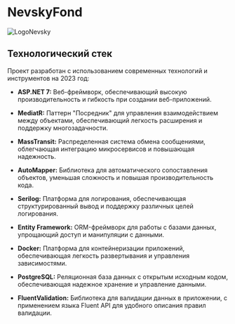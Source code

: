 # NevskyFond
![LogoNevsky](https://github.com/fasgetz/NevskyFond/assets/21026083/940c0488-d6de-497b-b5a2-5c76a936ad8a)

## Технологический стек

Проект разработан с использованием современных технологий и инструментов на 2023 год:

- **ASP.NET 7:** Веб-фреймворк, обеспечивающий высокую производительность и гибкость при создании веб-приложений.

- **MediatR:** Паттерн "Посредник" для управления взаимодействием между объектами, обеспечивающий легкость расширения и поддержку многозадачности.

- **MassTransit:** Распределенная система обмена сообщениями, облегчающая интеграцию микросервисов и повышающая надежность.

- **AutoMapper:** Библиотека для автоматического сопоставления объектов, уменьшая сложность и повышая производительность кода.

- **Serilog:** Платформа для логирования, обеспечивающая структурированный вывод и поддержку различных целей логирования.

- **Entity Framework:** ORM-фреймворк для работы с базами данных, упрощающий доступ и манипуляции с данными.

- **Docker:** Платформа для контейнеризации приложений, обеспечивающая легкость развертывания и управления зависимостями.

- **PostgreSQL:** Реляционная база данных с открытым исходным кодом, обеспечивающая надежное хранение и управление данными.

- **FluentValidation:** Библиотека для валидации данных в приложении, с применением языка Fluent API для удобного описания правил валидации.

